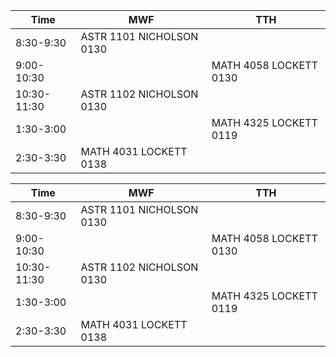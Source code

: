 
| Time        | MWF                      | TTH                    |
| ----------- | ------------------------ | ---------------------- |
| 8:30-9:30   | ASTR 1101 NICHOLSON 0130 |                        |
| 9:00-10:30  |                          | MATH 4058 LOCKETT 0130 |
| 10:30-11:30 | ASTR 1102 NICHOLSON 0130 |                        |
| 1:30-3:00   |                          | MATH 4325 LOCKETT 0119 |
| 2:30-3:30   | MATH 4031 LOCKETT 0138   |                        |


| Time        | MWF                      | TTH                    |
| ----------- | ------------------------ | ---------------------- |
| 8:30-9:30   | ASTR 1101 NICHOLSON 0130 |                        |
| 9:00-10:30  |                          | MATH 4058 LOCKETT 0130 |
| 10:30-11:30 | ASTR 1102 NICHOLSON 0130 |                        |
| 1:30-3:00   |                          | MATH 4325 LOCKETT 0119 |
| 2:30-3:30   | MATH 4031 LOCKETT 0138   |                        |
